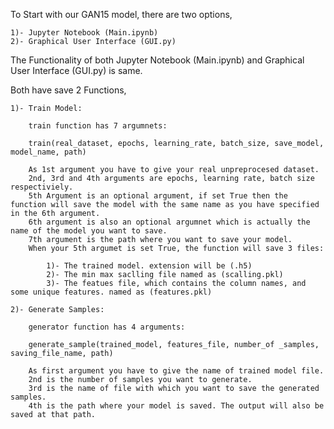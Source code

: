 To Start with our GAN15 model, there are two options,

    1)- Jupyter Notebook (Main.ipynb)
    2)- Graphical User Interface (GUI.py)

The Functionality of both Jupyter Notebook (Main.ipynb) and Graphical User Interface (GUI.py) is same.

Both have save 2 Functions,

    1)- Train Model:

        train function has 7 argumnets:

        train(real_dataset, epochs, learning_rate, batch_size, save_model, model_name, path)

        As 1st argument you have to give your real unpreprocesed dataset.
        2nd, 3rd and 4th arguments are epochs, learning rate, batch size respectiviely.
        5th Argument is an optional argument, if set True then the function will save the model with the same name as you have specified in the 6th argument.
        6th argument is also an optional argumnet which is actually the name of the model you want to save.
        7th argument is the path where you want to save your model.
        When your 5th argumet is set True, the function will save 3 files:

            1)- The trained model. extension will be (.h5)
            2)- The min max saclling file named as (scalling.pkl)
            3)- The featues file, which contains the column names, and some unique features. named as (features.pkl)
        
    2)- Generate Samples:

        generator function has 4 arguments:

        generate_sample(trained_model, features_file, number_of _samples, saving_file_name, path)

        As first argument you have to give the name of trained model file.
        2nd is the number of samples you want to generate.
        3rd is the name of file with which you want to save the generated samples.
        4th is the path where your model is saved. The output will also be saved at that path.